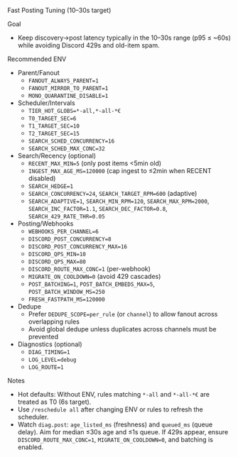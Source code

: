 Fast Posting Tuning (10–30s target)

Goal
- Keep discovery→post latency typically in the 10–30s range (p95 ≤ ~60s) while avoiding Discord 429s and old-item spam.

Recommended ENV
- Parent/Fanout
  - `FANOUT_ALWAYS_PARENT=1`
  - `FANOUT_MIRROR_TO_PARENT=1`
  - `MONO_QUARANTINE_DISABLE=1`
- Scheduler/Intervals
  - `TIER_HOT_GLOBS=*-all,*-all-*€`
  - `T0_TARGET_SEC=6`
  - `T1_TARGET_SEC=10`
  - `T2_TARGET_SEC=15`
  - `SEARCH_SCHED_CONCURRENCY=16`
  - `SEARCH_SCHED_MAX_CONC=32`
- Search/Recency (optional)
  - `RECENT_MAX_MIN=5` (only post items <5min old)
  - `INGEST_MAX_AGE_MS=120000` (cap ingest to ≤2min when RECENT disabled)
  - `SEARCH_HEDGE=1`
  - `SEARCH_CONCURRENCY=24`, `SEARCH_TARGET_RPM=600` (adaptive)
  - `SEARCH_ADAPTIVE=1`, `SEARCH_MIN_RPM=120`, `SEARCH_MAX_RPM=2000`, `SEARCH_INC_FACTOR=1.1`, `SEARCH_DEC_FACTOR=0.8`, `SEARCH_429_RATE_THR=0.05`
- Posting/Webhooks
  - `WEBHOOKS_PER_CHANNEL=6`
  - `DISCORD_POST_CONCURRENCY=8`
  - `DISCORD_POST_CONCURRENCY_MAX=16`
  - `DISCORD_QPS_MIN=10`
  - `DISCORD_QPS_MAX=80`
  - `DISCORD_ROUTE_MAX_CONC=1` (per-webhook)
  - `MIGRATE_ON_COOLDOWN=0` (avoid 429 cascades)
  - `POST_BATCHING=1`, `POST_BATCH_EMBEDS_MAX=5`, `POST_BATCH_WINDOW_MS=250`
  - `FRESH_FASTPATH_MS=120000`
- Dedupe
  - Prefer `DEDUPE_SCOPE=per_rule` (or `channel`) to allow fanout across overlapping rules
  - Avoid global dedupe unless duplicates across channels must be prevented
- Diagnostics (optional)
  - `DIAG_TIMING=1`
  - `LOG_LEVEL=debug`
  - `LOG_ROUTE=1`

Notes
- Hot defaults: Without ENV, rules matching `*-all` and `*-all-*€` are treated as T0 (6s target).
- Use `/reschedule all` after changing ENV or rules to refresh the scheduler.
- Watch `diag.post`: `age_listed_ms` (freshness) and `queued_ms` (queue delay). Aim for median ≤30s age and ≤1s queue. If 429s appear, ensure `DISCORD_ROUTE_MAX_CONC=1`, `MIGRATE_ON_COOLDOWN=0`, and batching is enabled.

